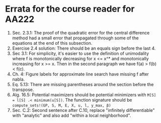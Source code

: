 # Errata for the course reader for AA222

1. Sec. 2.3.1: The proof of the quadratic error for the central difference method had a small error that propagated through some of the equations at the end of this subsection.
1. Exercise 2.4 solution: There should be an equals sign before the last 4.
1. Sec 3.1: For simplicity, it's easier to use the definition of unimodality where f is monotonically decreasing for x <= x^* and monotonically increasing for x >= x. Then in the second paragraph we have f(a) > f(b) < f(c).
1. Ch. 4: Figure labels for approximate line search have missing f after nabla.
1. Eq. 5.13: There are missing parentheses around the section before the transpose.
1. Alg. 16.5: Potential maximizers should be potential minimizers with `M[S] = l[S] .< minimum(u[S])`. The function signature should be `compute_sets!(GP, S, M, E, X, u, l, y_max, β)`
1. Sec. C.2: Second sentence after C.10, replace "infinitely differentiable" with "analytic" and also add "within a local neighborhood".
